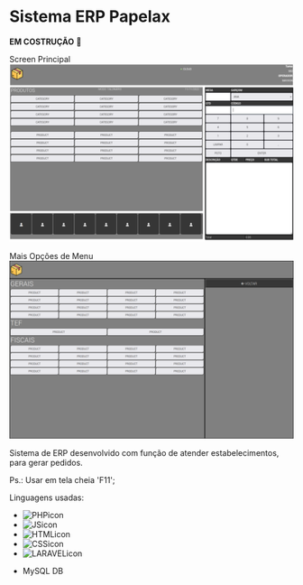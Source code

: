 # Sistema ERP Papelax
**EM COSTRUÇÃO**
:wrench:


Screen Principal
<img src="./public/images/mainscreensystem.png" alt="systemScreenshot"/>


Mais Opções de Menu
<img src="./public/images/options_menuscreensystem.png" alt="systemScreenshot"/>

Sistema de ERP desenvolvido com função de atender estabelecimentos, para gerar pedidos.


Ps.: Usar em tela cheia 'F11';

Linguagens usadas:
- <img src="https://cdn-icons-png.flaticon.com/512/5968/5968332.png" alt="PHPicon" width="30px"/>

- <img src="https://cdn-icons-png.flaticon.com/512/5968/5968292.png" alt="JSicon" width="20px"/>

- <img src="https://cdn-icons-png.flaticon.com/512/919/919827.png" alt="HTMLicon" width="20px"/>

- <img src="https://cdn-icons-png.flaticon.com/512/732/732190.png" alt="CSSicon" width="20px"/>

- <img src="https://upload.wikimedia.org/wikipedia/commons/thumb/9/9a/Laravel.svg/1200px-Laravel.svg.png" alt="LARAVELicon" width="20px"/>

- MySQL DB
